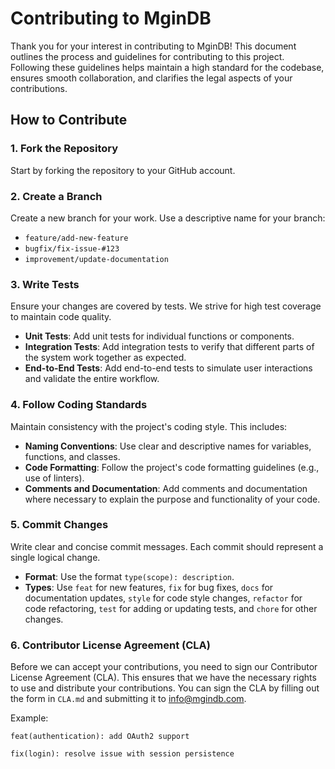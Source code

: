 # Contributing to MginDB

Thank you for your interest in contributing to MginDB! This document outlines the process and guidelines for contributing to this project. Following these guidelines helps maintain a high standard for the codebase, ensures smooth collaboration, and clarifies the legal aspects of your contributions.

## How to Contribute

### 1. Fork the Repository

Start by forking the repository to your GitHub account.

### 2. Create a Branch

Create a new branch for your work. Use a descriptive name for your branch:
- `feature/add-new-feature`
- `bugfix/fix-issue-#123`
- `improvement/update-documentation`

### 3. Write Tests

Ensure your changes are covered by tests. We strive for high test coverage to maintain code quality.

- **Unit Tests**: Add unit tests for individual functions or components.
- **Integration Tests**: Add integration tests to verify that different parts of the system work together as expected.
- **End-to-End Tests**: Add end-to-end tests to simulate user interactions and validate the entire workflow.

### 4. Follow Coding Standards

Maintain consistency with the project's coding style. This includes:
- **Naming Conventions**: Use clear and descriptive names for variables, functions, and classes.
- **Code Formatting**: Follow the project's code formatting guidelines (e.g., use of linters).
- **Comments and Documentation**: Add comments and documentation where necessary to explain the purpose and functionality of your code.

### 5. Commit Changes

Write clear and concise commit messages. Each commit should represent a single logical change.

- **Format**: Use the format `type(scope): description`.
- **Types**: Use `feat` for new features, `fix` for bug fixes, `docs` for documentation updates, `style` for code style changes, `refactor` for code refactoring, `test` for adding or updating tests, and `chore` for other changes.

### 6. Contributor License Agreement (CLA)

Before we can accept your contributions, you need to sign our Contributor License Agreement (CLA). This ensures that we have the necessary rights to use and distribute your contributions. You can sign the CLA by filling out the form in `CLA.md` and submitting it to info@mgindb.com.

Example:
```plaintext
feat(authentication): add OAuth2 support

fix(login): resolve issue with session persistence
